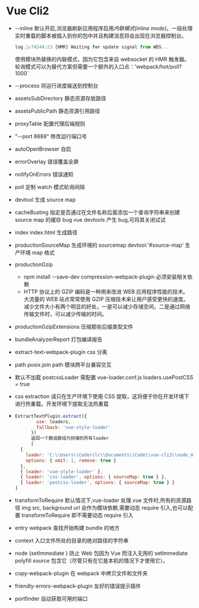 # Vue Cli2

- --inline 默认开启,浏览器刷新应用程序启用*内联模式(inline mode)*。一段处理实时重载的脚本被插入到你的包中并且构建消息将会出现在浏览器控制台。

  ```javascript
  log.js?4244:23 [HMR] Waiting for update signal from WDS...
  ```

  使用模块热替换的内联模式，因为它包含来自 websocket 的 HMR 触发器。轮询模式可以为替代方案但需要一个额外的入口点：'webpack/hot/poll?1000`

- --process 将运行进度输送到控制台

- assetsSubDirectory 静态资源存放路径

- assetsPublicPath 静态资源引用路径

- proxyTable 配置代理后端规则

- "--port 8888" 修改运行端口号

- autoOpenBrowser 自启

- errorOverlay 错误覆盖全屏

- notifyOnErrors 错误通知

- poll 定制 watch 模式轮询间隔

- devtool 生成 source map

- cacheBusting 指定是否通过在文件名称后面添加一个查询字符串来创建 source map 的缓存 bug vue devtools 产生 bug,可将其关闭试试

- index index.html 生成路径

- productionSourceMap 生成环境的 sourcemap devtool:'#source-map' 生产环境 map 格式

- productionGzip

  - npm install --save-dev compression-webpack-plugin 必须安装相关依赖
  - HTTP 协议上的 GZIP 编码是一种用来改进 WEB 应用程序性能的技术。大流量的 WEB 站点常常使用 GZIP 压缩技术来让用户感受更快的速度。减少文件大小有两个明显的好处，一是可以减少存储空间，二是通过网络传输文件时，可以减少传输的时间。

- productionGzipExtensions 压缩那些后缀类型文件

- bundleAnalyzerReport 打包编译报告

- extract-text-webpack-plugin css 分离

- path.posix.join path 模块跨平台兼容交互

- 默认不加载 postcssLoader 需配置 vue-loader.conf.js loaders.usePostCSS = true

- css extraction 请只在生产环境下使用 CSS 提取，这将便于你在开发环境下进行热重载。开发环境下提取无法热重载

- ```javascript
  ExtractTextPlugin.extract({
          use: loaders,
          fallback: 'vue-style-loader'
        })
        返回一个数组数组为拼接的所有loader
        [
    {
      loader: 'C:\\Users\\Coderclc\\Documents\\Code\\vue-cli2\\node_modules\\extract-text-webpack-plugin\\dist\\loader.js',
      options: { omit: 1, remove: true }
    },
    { loader: 'vue-style-loader' },
    { loader: 'css-loader', options: { sourceMap: true } },
    { loader: 'postcss-loader', options: { sourceMap: true } }
  ]
  ```

- transformToRequire 默认情况下,vue-loader 处理.vue 文件时,所有的资源路径 img src, background url 会作为模块依赖,需要动态 require 引入,也可以配置 transformToRequire 即不需要动态 require 引入

- entry webpack 查找开始构建 bundle 的地方

- context 入口文件所处的目录的绝对路径的字符串

- node {setImmediate } 防止 Web 包因为 Vue 而注入无用的 setImmediate polyfill source 包含它（尽管只有在它是本机的情况下才使用它）。

- copy-webpack-plugin 在 webpack 中拷贝文件和文件夹

- friendly-errors-webpack-plugin 友好的错误提示插件

- portfinder 自动获取可用的端口
